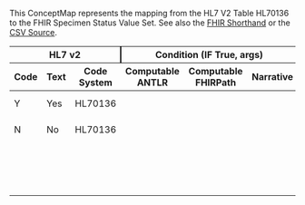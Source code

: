 
This ConceptMap represents the mapping from the HL7 V2 Table HL70136 to the FHIR Specimen Status Value Set. See also the <a href='https://github.com/HL7/v2-to-fhir/blob/master/tank/Table HL70136 to Specimen Status.fsh'>FHIR Shorthand</a> or the <a href='https://github.com/HL7/v2-to-fhir/blob/master/mappings/codesystems/HL7 Concept Map_ Specimen Availability - Sheet1.csv'>CSV Source</a>.
<table class='grid'><thead>
<tr><th colspan='3' style='border-right: 2px solid black;'>HL7 v2</th><th colspan='3' style='border-right: 2px solid black;'>Condition (IF True, args)</th><th colspan='4'>HL7 FHIR</th><th rowspan='2'>Comments</th></tr>
<tr><th>Code</th><th>Text</th><th>Code System</th><th>Computable ANTLR</th><th>Computable FHIRPath</th><th>Narrative</th><th>Code</th><th>Proposed Extension</th><th>Display</th><th>Code System</th></tr></thead>
<tbody>
<tr><td>Y</td><td>Yes</td><td style='border-right: 2px'>HL70136</td><td></td><td></td><td style='border-right: 2px'></td><td>available</td><td></td><td>Available</td><td><a href='http://hl7.org/fhir/R4/specimen-status'>http://hl7.org/fhir/specimen-status</a></td><td></td></tr>
<tr><td>N</td><td>No</td><td style='border-right: 2px'>HL70136</td><td></td><td></td><td style='border-right: 2px'></td><td>unavailable</td><td></td><td>Unavailable</td><td><a href='http://hl7.org/fhir/R4/specimen-status'>http://hl7.org/fhir/specimen-status</a></td><td></td></tr>
<tr><td></td><td></td><td style='border-right: 2px'></td><td></td><td></td><td style='border-right: 2px'></td><td>unsatisfactory</td><td></td><td>Unsatisfactory</td><td><a href='http://hl7.org/fhir/R4/specimen-status'>http://hl7.org/fhir/specimen-status</a></td><td></td></tr>
<tr><td></td><td></td><td style='border-right: 2px'></td><td></td><td></td><td style='border-right: 2px'></td><td>entered-in-error</td><td></td><td>Entered in Error</td><td><a href='http://hl7.org/fhir/R4/specimen-status'>http://hl7.org/fhir/specimen-status</a></td><td></td></tr>
</tbody></table>

